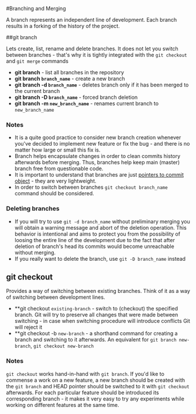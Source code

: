 #Branching and Merging

A branch represents an independent line of development. Each branch results in a forking of the history of the project.

##git branch

Lets create, list, rename and delete branches. It does not let you switch between branches - that's why it is tightly integrated with the `git checkout` and `git merge` commands

* **git branch** - list all branches in the repository
* **git branch `branch_name`** - create a new branch
* **git branch -d `branch_name`** - deletes branch only if it has been merged to the current branch
* **git branch -D `branch_name`** - forced branch deletion
* **git branch -m `new_branch_name`** - renames current branch to `new_branch_name`

### Notes 
* It is a quite good practice to consider new branch creation whenever you've decided to implement new feature or fix the bug - and there is no matter how large or small this fix is.
* Branch helps encapsulate changes in order to clean commits history afterwards before merging. Thus, branches help keep main (master) branch free from questionable code.
* It is important to understand that branches are just [pointers to commit object](advanced_topics.md#branching) - they are very lightweight.
* In order to switch between branches `git checkout branch_name` command should be considered.

### Deleting branches
* If you will try to use `git -d branch_name` without preliminary merging you will obtain a warning message and abort of the deletion operation. This behavior is intentional and aims to protect you from the possibility of loosing the entire line of the development due to the fact that after deletion of branch's head its commits would become unreachable without merging.
* If you really want to delete the branch, use `git -D branch_name` instead

## git checkout 

Provides a way of switching between existing branches. Think of it as a way of switching between development lines.

* **git checkout `existing-branch` - switch to (checkout) the specified branch. Git will try to preserve all changes that were made between switching - in case when switching procedure will introduce conflicts Git will reject it
* **git checkout -b `new-branch` - a shorthand command for creating a branch and switching to it afterwards. An equivalent for `git branch new-branch`, `git checkout new-branch`

### Notes

`git checkout` works hand-in-hand with `git branch`. If you'd like to commense a work on a new feature, a new branch should be created with the `git branch` and HEAD pointer should be switched to it with `git checkout` afterwards. For each particular feature should be introduced its corresponding branch - it makes it very easy to try any experiments while working on different features at the same time.




